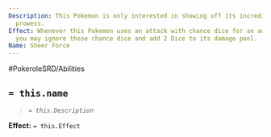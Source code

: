 ```yaml
---
Description: This Pokemon is only interested in showing off its incredible battle
  prowess.
Effect: Whenever this Pokemon uses an attack with chance dice for an additional effect,
  you may ignore those chance dice and add 2 Dice to its damage pool.
Name: Sheer Force
---
```


#PokeroleSRD/Abilities

## `= this.name`

> *`= this.Description`*

**Effect:** `= this.Effect`